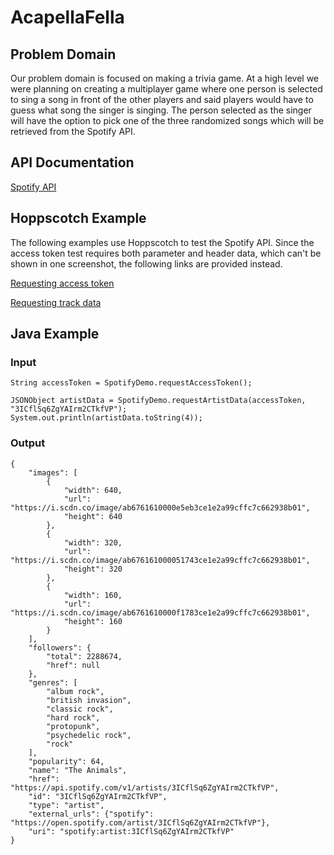 # AcapellaFella

## Problem Domain
Our problem domain is focused on making a trivia game. At a high level we were planning on creating a multiplayer game where one person is selected to sing a song in front of the other players and said players would have to guess what song the singer is singing. The person selected as the singer will have the option to pick one of the three randomized songs which will be retrieved from the Spotify API. 

## API Documentation
[Spotify API](https://developer.spotify.com/documentation/web-api)

## Hoppscotch Example
The following examples use Hoppscotch to test the Spotify API. Since the access token test requires both parameter and header data, which can't be shown in one screenshot, the following links are provided instead.

[Requesting access token](https://hopp.sh/r/iEQUzq89H6rC)

[Requesting track data](https://hopp.sh/r/9KAk1NiLXi1Z)

## Java Example
### Input
```
String accessToken = SpotifyDemo.requestAccessToken();

JSONObject artistData = SpotifyDemo.requestArtistData(accessToken, "3ICflSq6ZgYAIrm2CTkfVP");
System.out.println(artistData.toString(4));
```

### Output
```
{
    "images": [
        {
            "width": 640,
            "url": "https://i.scdn.co/image/ab6761610000e5eb3ce1e2a99cffc7c662938b01",
            "height": 640
        },
        {
            "width": 320,
            "url": "https://i.scdn.co/image/ab676161000051743ce1e2a99cffc7c662938b01",
            "height": 320
        },
        {
            "width": 160,
            "url": "https://i.scdn.co/image/ab6761610000f1783ce1e2a99cffc7c662938b01",
            "height": 160
        }
    ],
    "followers": {
        "total": 2288674,
        "href": null
    },
    "genres": [
        "album rock",
        "british invasion",
        "classic rock",
        "hard rock",
        "protopunk",
        "psychedelic rock",
        "rock"
    ],
    "popularity": 64,
    "name": "The Animals",
    "href": "https://api.spotify.com/v1/artists/3ICflSq6ZgYAIrm2CTkfVP",
    "id": "3ICflSq6ZgYAIrm2CTkfVP",
    "type": "artist",
    "external_urls": {"spotify": "https://open.spotify.com/artist/3ICflSq6ZgYAIrm2CTkfVP"},
    "uri": "spotify:artist:3ICflSq6ZgYAIrm2CTkfVP"
}
```
